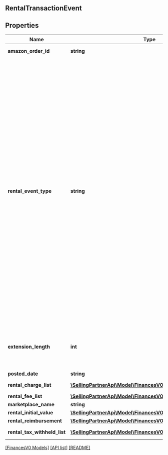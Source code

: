 ## RentalTransactionEvent

## Properties

Name | Type | Description | Notes
------------ | ------------- | ------------- | -------------
**amazon_order_id** | **string** | An Amazon-defined identifier for an order. | [optional]
**rental_event_type** | **string** | The type of rental event.<br><br>Possible values:<br><br>* RentalCustomerPayment-Buyout - Transaction type that represents when the customer wants to buy out a rented item.<br><br>* RentalCustomerPayment-Extension - Transaction type that represents when the customer wants to extend the rental period.<br><br>* RentalCustomerRefund-Buyout - Transaction type that represents when the customer requests a refund for the buyout of the rented item.<br><br>* RentalCustomerRefund-Extension - Transaction type that represents when the customer requests a refund over the extension on the rented item.<br><br>* RentalHandlingFee - Transaction type that represents the fee that Amazon charges sellers who rent through Amazon.<br><br>* RentalChargeFailureReimbursement - Transaction type that represents when Amazon sends money to the seller to compensate for a failed charge.<br><br>* RentalLostItemReimbursement - Transaction type that represents when Amazon sends money to the seller to compensate for a lost item. | [optional]
**extension_length** | **int** | The number of days that the buyer extended an already rented item. This value is only returned for RentalCustomerPayment-Extension and RentalCustomerRefund-Extension events. | [optional]
**posted_date** | **string** | A date string in ISO 8601 format. | [optional]
**rental_charge_list** | [**\SellingPartnerApi\Model\FinancesV0\ChargeComponent[]**](ChargeComponent.md) | A list of charge information on the seller's account. | [optional]
**rental_fee_list** | [**\SellingPartnerApi\Model\FinancesV0\FeeComponent[]**](FeeComponent.md) | A list of fee component information. | [optional]
**marketplace_name** | **string** | The name of the marketplace. | [optional]
**rental_initial_value** | [**\SellingPartnerApi\Model\FinancesV0\Currency**](Currency.md) |  | [optional]
**rental_reimbursement** | [**\SellingPartnerApi\Model\FinancesV0\Currency**](Currency.md) |  | [optional]
**rental_tax_withheld_list** | [**\SellingPartnerApi\Model\FinancesV0\TaxWithheldComponent[]**](TaxWithheldComponent.md) | A list of information about taxes withheld. | [optional]

[[FinancesV0 Models]](../) [[API list]](../../Api) [[README]](../../../README.md)
